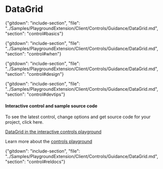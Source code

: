 ﻿# DataGrid

{"gitdown": "include-section", "file": "../Samples/PlaygroundExtension/Client/Controls/Guidance/DataGrid.md", "section": "control#basics"}

<!-- TODO get an IMAGE to embed here -->


<!-- TODO get an SAMPLE CODE to embed here -->

{"gitdown": "include-section", "file": "../Samples/PlaygroundExtension/Client/Controls/Guidance/DataGrid.md", "section": "control#when"}

{"gitdown": "include-section", "file": "../Samples/PlaygroundExtension/Client/Controls/Guidance/DataGrid.md", "section": "control#design"}

{"gitdown": "include-section", "file": "../Samples/PlaygroundExtension/Client/Controls/Guidance/DataGrid.md", "section": "control#devtips"}

#### Interactive control and sample source code
To see the latest control, change options and get source code for your project, click here.

<a href="https://ms.portal.azure.com/?Microsoft_Azure_Playground=true#blade/Microsoft_Azure_Playground/ControlsIndexBlade/DataGrid_create_Playground" target="_blank">DataGrid in the interactive controls playground</a>

Learn more about the [controls playground](./top-extensions-controls-playground.md)

{"gitdown": "include-section", "file": "../Samples/PlaygroundExtension/Client/Controls/Guidance/DataGrid.md", "section": "control#reldocs"}
